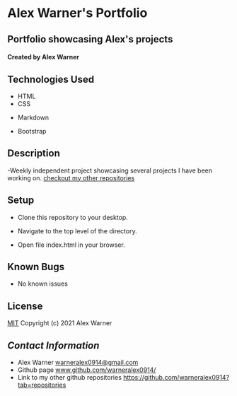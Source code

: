 # Alex Warner's Portfolio

## Portfolio showcasing Alex's projects


#### Created by Alex Warner


## Technologies Used

- HTML
- CSS
* Markdown
- Bootstrap

## Description

 -Weekly independent project showcasing several projects I have been working on. [checkout my other repositories](https://github.com/warneralex0914?tab=repositories)
## Setup

- Clone this repository to your desktop.

- Navigate to the top level of the directory.

- Open file index.html in your browser.

## Known Bugs

- No known issues

## License

[MIT](https://en.wikipedia.org/wiki/MIT_License)
Copyright (c) 2021 Alex Warner

## _Contact Information_

* Alex Warner <warneralex0914@gmail.com>
* Github page www.github.com/warneralex0914/
* Link to my other github repositories https://github.com/warneralex0914?tab=repositories